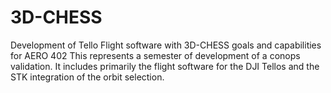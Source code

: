 # 3D-CHESS
Development of Tello Flight software with 3D-CHESS goals and capabilities for AERO 402
This represents a semester of development of a conops validation. It includes primarily the flight software for the DJI Tellos and the STK integration of the orbit selection. 
